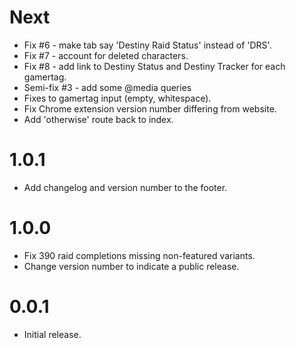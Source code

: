 # Next

* Fix #6 - make tab say 'Destiny Raid Status' instead of 'DRS'.
* Fix #7 - account for deleted characters.
* Fix #8 - add link to Destiny Status and Destiny Tracker for each gamertag.
* Semi-fix #3 - add some @media queries
* Fixes to gamertag input (empty, whitespace).
* Fix Chrome extension version number differing from website.
* Add 'otherwise' route back to index.

# 1.0.1

* Add changelog and version number to the footer.

# 1.0.0

* Fix 390 raid completions missing non-featured variants.
* Change version number to indicate a public release.

# 0.0.1

* Initial release.